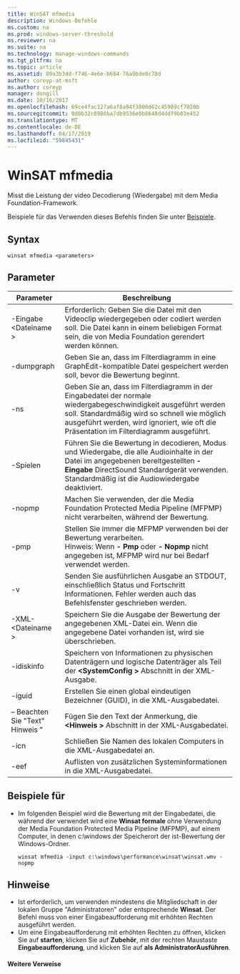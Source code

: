 ```yaml
---
title: WinSAT mfmedia
description: Windows-Befehle
ms.custom: na
ms.prod: windows-server-threshold
ms.reviewer: na
ms.suite: na
ms.technology: manage-windows-commands
ms.tgt_pltfrm: na
ms.topic: article
ms.assetid: 09a3b3dd-f746-4e6e-b684-76a9bde0c78d
author: coreyp-at-msft
ms.author: coreyp
manager: dongill
ms.date: 10/16/2017
ms.openlocfilehash: 69ce4fac127a6af8a94f3800d62c45989cf7020b
ms.sourcegitcommit: 0d0b32c8986ba7db9536e0b8648d4ddf9b03e452
ms.translationtype: MT
ms.contentlocale: de-DE
ms.lasthandoff: 04/17/2019
ms.locfileid: "59845431"
---
```

# <a name="winsat-mfmedia"></a>WinSAT mfmedia



Misst die Leistung der video Decodierung (Wiedergabe) mit dem Media Foundation-Framework.

Beispiele für das Verwenden dieses Befehls finden Sie unter [Beispiele](#BKMK_examples).

## <a name="syntax"></a>Syntax

```
winsat mfmedia <parameters>
```

## <a name="parameters"></a>Parameter

|Parameter|Beschreibung|
|----------|-----------|
|-Eingabe \<Dateiname >|Erforderlich: Geben Sie die Datei mit den Videoclip wiedergegeben oder codiert werden soll. Die Datei kann in einem beliebigen Format sein, die von Media Foundation gerendert werden können.|
|-dumpgraph|Geben Sie an, dass im Filterdiagramm in eine GraphEdit-kompatible Datei gespeichert werden soll, bevor die Bewertung beginnt.|
|-ns|Geben Sie an, dass im Filterdiagramm in der Eingabedatei der normale wiedergabegeschwindigkeit ausgeführt werden soll. Standardmäßig wird so schnell wie möglich ausgeführt werden, wird ignoriert, wie oft die Präsentation im Filterdiagramm ausgeführt.|
|-Spielen|Führen Sie die Bewertung in decodieren, Modus und Wiedergabe, die alle Audioinhalte in der Datei im angegebenen bereitgestellten **-Eingabe** DirectSound Standardgerät verwenden. Standardmäßig ist die Audiowiedergabe deaktiviert.|
|-nopmp|Machen Sie verwenden, der die Media Foundation Protected Media Pipeline (MFPMP) nicht verarbeiten, während der Bewertung.|
|-pmp|Stellen Sie immer die MFPMP verwenden bei der Bewertung verarbeiten.</br>Hinweis: Wenn **- Pmp** oder **- Nopmp** nicht angegeben ist, MFPMP wird nur bei Bedarf verwendet werden.|
|-v|Senden Sie ausführlichen Ausgabe an STDOUT, einschließlich Status und Fortschritt Informationen. Fehler werden auch das Befehlsfenster geschrieben werden.|
|-XML- \<Dateiname >|Speichern Sie die Ausgabe der Bewertung der angegebenen XML-Datei ein. Wenn die angegebene Datei vorhanden ist, wird sie überschrieben.|
|-idiskinfo|Speichern von Informationen zu physischen Datenträgern und logische Datenträger als Teil der  **\<SystemConfig >** Abschnitt in der XML-Ausgabe.|
|-iguid|Erstellen Sie einen global eindeutigen Bezeichner (GUID), in die XML-Ausgabedatei.|
|– Beachten Sie "Text" Hinweis "|Fügen Sie den Text der Anmerkung, die  **\<Hinweis >** Abschnitt in der XML-Ausgabedatei.|
|-icn|Schließen Sie Namen des lokalen Computers in die XML-Ausgabedatei an.|
|-eef|Auflisten von zusätzlichen Systeminformationen in die XML-Ausgabedatei.|

## <a name="BKMK_examples"></a>Beispiele für

-   Im folgenden Beispiel wird die Bewertung mit der Eingabedatei, die während der verwendet wird eine **Winsat formale** ohne Verwendung der Media Foundation Protected Media Pipeline (MFPMP), auf einem Computer, in denen c:\windows der Speicherort der ist-Bewertung der Windows-Ordner.  
    ```
    winsat mfmedia -input c:\windows\performance\winsat\winsat.wmv -nopmp
    ```

## <a name="remarks"></a>Hinweise

-   Ist erforderlich, um verwenden mindestens die Mitgliedschaft in der lokalen Gruppe "Administratoren" oder entsprechende **Winsat**. Der Befehl muss von einer Eingabeaufforderung mit erhöhten Rechten ausgeführt werden.
-   Um eine Eingabeaufforderung mit erhöhten Rechten zu öffnen, klicken Sie auf **starten**, klicken Sie auf **Zubehör**, mit der rechten Maustaste **Eingabeaufforderung**, und klicken Sie auf **als AdministratorAusführen**.

#### <a name="additional-references"></a>Weitere Verweise

